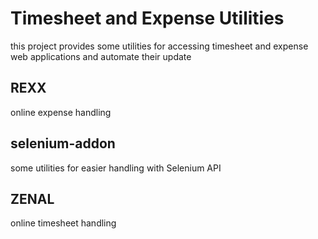 Timesheet and Expense Utilities
===============================

this project provides some utilities for accessing timesheet and expense web applications and automate their update

REXX
----
online expense handling

selenium-addon
--------------
some utilities for easier handling with Selenium API

ZENAL
-----
online timesheet handling